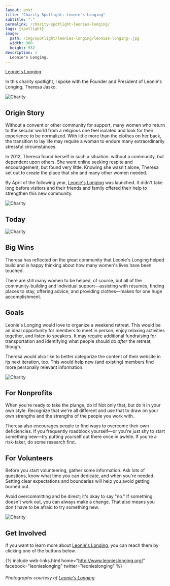 ```yaml
---
layout: post
title: "Charity Spotlight: Leonie's Longing"
subtitle: "."
permalink: /charity-spotlight-leonies-longing/
tags: [spotlight]
image:
  path: /img/spotlight/leonies-longing/leonies-longing-.jpg
  width: 800
  height: 532
description: >
  Leonie's Longing.
---
```


[Leonie's Longing][1].

In this charity spotlight, I spoke with the Founder and President of Leonie's Longing, Theresa Jasko.

![][2]

## Origin Story

Without a convent or other community for support, many women who return to the secular world from a religious one feel isolated and look for their experience to be normalized. With little more than the clothes on her back, the transition to lay life may require a woman to endure many extraordinarily stressful circumstances.

In 2012, Theresa found herself in such a situation: without a community, but dependent upon others. She went online seeking respite and encouragement, but found very little. Knowing she wasn't alone, Theresa set out to create the place that she and many other women needed.

By April of the following year, [Leonie's Longing][1] was launched. It didn't take long before visitors and their friends and family offered their help to strengthen this new community.

![][3]

## Today



![][4]

## Big Wins

Theresa has reflected on the great community that Leonie's Longing helped build and is happy thinking about how many women's lives have been touched.

There are still many women to be helped, of course, but all of the community-building and individual support&mdash;assisting with résumés, finding places to stay, offering advice, and providing clothes&mdash;makes for one huge accomplishment.

## Goals

Leonie's Longing would love to organize a weekend retreat. This would be an ideal opportunity for members to meet in person, enjoy relaxing activities together, and listen to speakers. It may require additional fundraising for transportation and identifying what people should do _after_ the retreat, though.

Theresa would also like to better categorize the content of their website in its next iteration, too. This would help new (and existing) members find more personally relevant information.

![][5]

## For Nonprofits

When you're ready to take the plunge, do it! Not only that, but do it in your own style. Recognize that we're all different and use that to draw on your own strengths and the strengths of the people you work with.

Theresa also encourages people to find ways to overcome their own deficiencies. If you frequently roadblock yourself&mdash;or you're just shy to start something new&mdash;try putting yourself out there once in awhile. If you're a risk-taker, do some research first.

## For Volunteers

Before you start volunteering, gather some information. Ask lots of questions, know what time you can dedicate, and when you're needed. Setting clear expectations and boundaries will help you avoid getting burned out.

Avoid overcommitting and be direct; it's okay to say "no." If something doesn't work out, you can always make a change. That also means you don't have to be afraid to try something new.

![][6]

## Get Involved

If you want to learn more about [Leonie's Longing][1], you can reach them by clicking one of the buttons below.

{% include web-links.html home="http://www.leonieslonging.org/" facebook="leonieslonging" twitter="leonieslonging" %}

###### Photographs courtesy of [Leonie's Longing][1].



[1]: http://www.leonieslonging.org/ "Leonie's Longing Homepage"
[2]: /img/spotlight/leonies-longing/leonies-longing-.jpg "Charity"
[3]: /img/spotlight/leonies-longing/leonies-longing-.jpg "Charity"
[4]: /img/spotlight/leonies-longing/leonies-longing-.jpg "Charity"
[5]: /img/spotlight/leonies-longing/leonies-longing-.jpg "Charity"
[6]: /img/spotlight/leonies-longing/leonies-longing-.jpg "Charity"
